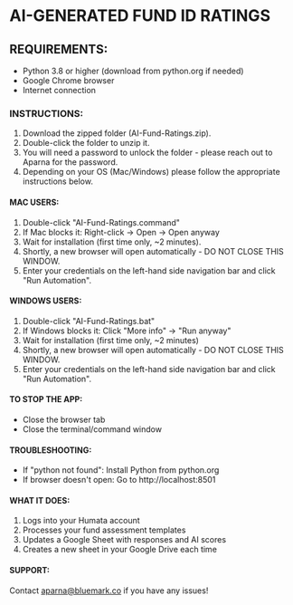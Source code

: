 # AI-GENERATED FUND ID RATINGS

## REQUIREMENTS:
- Python 3.8 or higher (download from python.org if needed)
- Google Chrome browser
- Internet connection

### INSTRUCTIONS:

1. Download the zipped folder (AI-Fund-Ratings.zip).
2. Double-click the folder to unzip it.
3. You will need a password to unlock the folder - please reach out to Aparna for the password.
4. Depending on your OS (Mac/Windows) please follow the appropriate instructions below.

#### MAC USERS:
1. Double-click "AI-Fund-Ratings.command"
2. If Mac blocks it: Right-click → Open → Open anyway
3. Wait for installation (first time only, ~2 minutes).
4. Shortly, a new browser will open automatically - DO NOT CLOSE THIS WINDOW.
5. Enter your credentials on the left-hand side navigation bar and click "Run Automation".

#### WINDOWS USERS:
1. Double-click "AI-Fund-Ratings.bat"  
2. If Windows blocks it: Click "More info" → "Run anyway"
3. Wait for installation (first time only, ~2 minutes)
4.  Shortly, a new browser will open automatically - DO NOT CLOSE THIS WINDOW.
5. Enter your credentials on the left-hand side navigation bar and click "Run Automation".

#### TO STOP THE APP:
- Close the browser tab
- Close the terminal/command window

#### TROUBLESHOOTING:
- If "python not found": Install Python from python.org
- If browser doesn't open: Go to http://localhost:8501

#### WHAT IT DOES:
1. Logs into your Humata account
2. Processes your fund assessment templates
3. Updates a Google Sheet with responses and AI scores
4. Creates a new sheet in your Google Drive each time

#### SUPPORT:
Contact aparna@bluemark.co if you have any issues!
